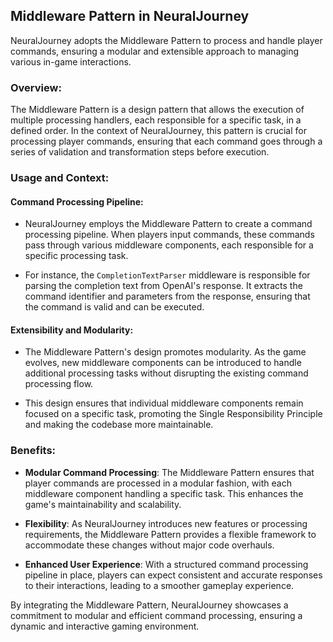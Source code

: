 ## Middleware Pattern in NeuralJourney

NeuralJourney adopts the Middleware Pattern to process and handle player commands, ensuring a modular and extensible approach to managing various in-game interactions.

### Overview:
The Middleware Pattern is a design pattern that allows the execution of multiple processing handlers, each responsible for a specific task, in a defined order. In the context of NeuralJourney, this pattern is crucial for processing player commands, ensuring that each command goes through a series of validation and transformation steps before execution.

### Usage and Context:

#### Command Processing Pipeline:
- NeuralJourney employs the Middleware Pattern to create a command processing pipeline. When players input commands, these commands pass through various middleware components, each responsible for a specific processing task.
  
- For instance, the `CompletionTextParser` middleware is responsible for parsing the completion text from OpenAI's response. It extracts the command identifier and parameters from the response, ensuring that the command is valid and can be executed.

#### Extensibility and Modularity:
- The Middleware Pattern's design promotes modularity. As the game evolves, new middleware components can be introduced to handle additional processing tasks without disrupting the existing command processing flow.
  
- This design ensures that individual middleware components remain focused on a specific task, promoting the Single Responsibility Principle and making the codebase more maintainable.

### Benefits:
- **Modular Command Processing**: The Middleware Pattern ensures that player commands are processed in a modular fashion, with each middleware component handling a specific task. This enhances the game's maintainability and scalability.
  
- **Flexibility**: As NeuralJourney introduces new features or processing requirements, the Middleware Pattern provides a flexible framework to accommodate these changes without major code overhauls.
  
- **Enhanced User Experience**: With a structured command processing pipeline in place, players can expect consistent and accurate responses to their interactions, leading to a smoother gameplay experience.

By integrating the Middleware Pattern, NeuralJourney showcases a commitment to modular and efficient command processing, ensuring a dynamic and interactive gaming environment.
